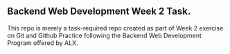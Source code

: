 ## Backend Web Development Week 2 Task. 
This repo is merely a task-required repo created as part of Week 2 exercise on Git and Github Practice following the Backend Web Development Program offered by ALX.
